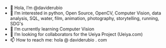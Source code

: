 - 👋 Hola, I’m @daviderubio
- 👀 I’m interested in python, Open Source, OpenCV, Computer Vision, data analysis, SQL, water, film, animation, photography, storytelling, running, SDG's
- 🌱 I’m currently learning Computer Vision
- 👀 I’m looking for collaborators for the Ueiya Project (Ueiya.com)
- 📫 How to reach me: hola @ daviderubio . com

<!---
daviderubio/daviderubio is a ✨ special ✨ repository because its `README.md` (this file) appears on your GitHub profile.
You can click the Preview link to take a look at your changes.
--->
